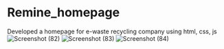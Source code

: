 # Remine_homepage
Developed a homepage for e-waste recycling company using html, css, js
![Screenshot (82)](https://user-images.githubusercontent.com/67835508/233472994-53642a45-5fe1-409b-98d2-e088eed0dc15.png)
![Screenshot (83)](https://user-images.githubusercontent.com/67835508/233473024-5edb1716-43a0-4411-b0a8-9dd2ab2f7839.png)
![Screenshot (84)](https://user-images.githubusercontent.com/67835508/233473047-f6bf87d0-39a5-4fec-ba9a-e3229430e2e8.png)
